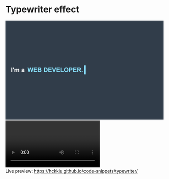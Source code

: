 # Typewriter effect
![image](typewriter.png)  
![typewriter video](typewriter.mov)  
Live preview: https://hckkiu.github.io/code-snippets/typewriter/
